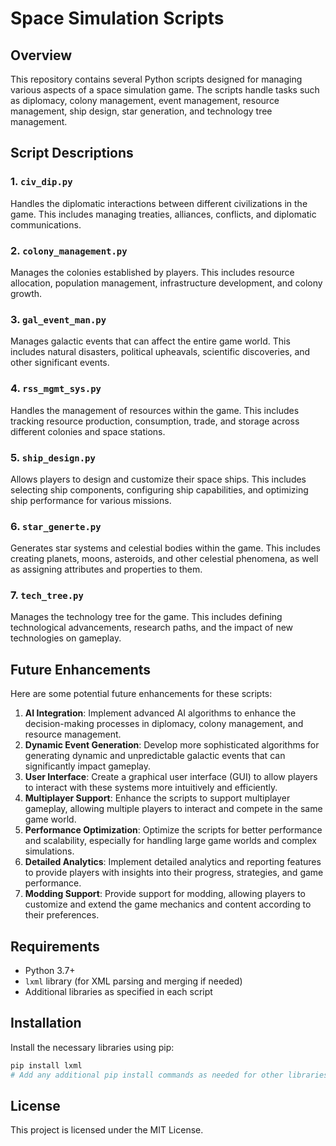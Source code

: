 
# Space Simulation Scripts

## Overview
This repository contains several Python scripts designed for managing various aspects of a space simulation game. The scripts handle tasks such as diplomacy, colony management, event management, resource management, ship design, star generation, and technology tree management.

## Script Descriptions

### 1. `civ_dip.py`
Handles the diplomatic interactions between different civilizations in the game. This includes managing treaties, alliances, conflicts, and diplomatic communications.

### 2. `colony_management.py`
Manages the colonies established by players. This includes resource allocation, population management, infrastructure development, and colony growth.

### 3. `gal_event_man.py`
Manages galactic events that can affect the entire game world. This includes natural disasters, political upheavals, scientific discoveries, and other significant events.

### 4. `rss_mgmt_sys.py`
Handles the management of resources within the game. This includes tracking resource production, consumption, trade, and storage across different colonies and space stations.

### 5. `ship_design.py`
Allows players to design and customize their space ships. This includes selecting ship components, configuring ship capabilities, and optimizing ship performance for various missions.

### 6. `star_generte.py`
Generates star systems and celestial bodies within the game. This includes creating planets, moons, asteroids, and other celestial phenomena, as well as assigning attributes and properties to them.

### 7. `tech_tree.py`
Manages the technology tree for the game. This includes defining technological advancements, research paths, and the impact of new technologies on gameplay.

## Future Enhancements
Here are some potential future enhancements for these scripts:

1. **AI Integration**: Implement advanced AI algorithms to enhance the decision-making processes in diplomacy, colony management, and resource management.
2. **Dynamic Event Generation**: Develop more sophisticated algorithms for generating dynamic and unpredictable galactic events that can significantly impact gameplay.
3. **User Interface**: Create a graphical user interface (GUI) to allow players to interact with these systems more intuitively and efficiently.
4. **Multiplayer Support**: Enhance the scripts to support multiplayer gameplay, allowing multiple players to interact and compete in the same game world.
5. **Performance Optimization**: Optimize the scripts for better performance and scalability, especially for handling large game worlds and complex simulations.
6. **Detailed Analytics**: Implement detailed analytics and reporting features to provide players with insights into their progress, strategies, and game performance.
7. **Modding Support**: Provide support for modding, allowing players to customize and extend the game mechanics and content according to their preferences.

## Requirements
- Python 3.7+
- `lxml` library (for XML parsing and merging if needed)
- Additional libraries as specified in each script

## Installation
Install the necessary libraries using pip:
```bash
pip install lxml
# Add any additional pip install commands as needed for other libraries
```

## License
This project is licensed under the MIT License.
